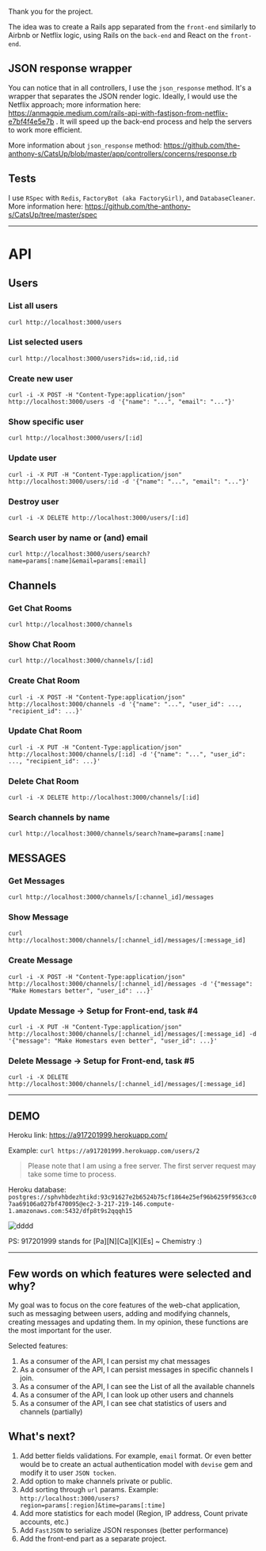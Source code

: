 Thank you for the project.

The idea was to create a Rails app separated from the `front-end` similarly to Airbnb or Netflix logic, using Rails on the `back-end` and React on the `front-end`.


## JSON response wrapper

You can notice that in all controllers, I use the `json_response` method. It's a wrapper that separates the JSON render logic. Ideally, I would use the Netflix approach; more information here: https://anmagpie.medium.com/rails-api-with-fastjson-from-netflix-e7bf4f4e5e7b . It will speed up the back-end process and help the servers to work more efficient.

More information about `json_response` method: https://github.com/the-anthony-s/CatsUp/blob/master/app/controllers/concerns/response.rb


## Tests

I use `RSpec` with `Redis`, `FactoryBot (aka FactoryGirl)`, and `DatabaseCleaner`. More information here:
https://github.com/the-anthony-s/CatsUp/tree/master/spec


---

# API

## Users

### List all users
```curl http://localhost:3000/users```

### List selected users
```curl http://localhost:3000/users?ids=:id,:id,:id```

### Create new user
```curl -i -X POST -H "Content-Type:application/json" http://localhost:3000/users -d '{"name": "...", "email": "..."}'```

### Show specific user
```curl http://localhost:3000/users/[:id]```

### Update user
```curl -i -X PUT -H "Content-Type:application/json" http://localhost:3000/users/:id -d '{"name": "...", "email": "..."}'```

### Destroy user
```curl -i -X DELETE http://localhost:3000/users/[:id]```

### Search user by name or (and) email
```curl http://localhost:3000/users/search?name=params[:name]&email=params[:email]```



## Channels

### Get Chat Rooms
```curl http://localhost:3000/channels```

### Show Chat Room
```curl http://localhost:3000/channels/[:id]```

### Create Chat Room
```curl -i -X POST -H "Content-Type:application/json" http://localhost:3000/channels -d '{"name": "...", "user_id": ..., "recipient_id": ...}'``` 

### Update Chat Room
```curl -i -X PUT -H "Content-Type:application/json" http://localhost:3000/channels/[:id] -d '{"name": "...", "user_id": ..., "recipient_id": ...}'```

### Delete Chat Room
```curl -i -X DELETE http://localhost:3000/channels/[:id]```

### Search channels by name
```curl http://localhost:3000/channels/search?name=params[:name]```



## MESSAGES

### Get Messages
```curl http://localhost:3000/channels/[:channel_id]/messages```

### Show Message
```curl http://localhost:3000/channels/[:channel_id]/messages/[:message_id]```

### Create Message
```curl -i -X POST -H "Content-Type:application/json" http://localhost:3000/channels/[:channel_id]/messages -d '{"message": "Make Homestars better", "user_id": ...}'``` 

### Update Message -> Setup for Front-end, task #4
```curl -i -X PUT -H "Content-Type:application/json" http://localhost:3000/channels/[:channel_id]/messages/[:message_id] -d '{"message": "Make Homestars even better", "user_id": ...}'``` 

### Delete Message -> Setup for Front-end, task #5
```curl -i -X DELETE http://localhost:3000/channels/[:channel_id]/messages/[:message_id]```


---


## DEMO

Heroku link: https://a917201999.herokuapp.com/

Example: ```curl https://a917201999.herokuapp.com/users/2```

> Please note that I am using a free server. The first server request may take some time to process.


Heroku database: ```postgres://sphvhbdezhtikd:93c91627e2b6524b75cf1864e25ef96b6259f9563cc07aa69106a027bf470095@ec2-3-217-219-146.compute-1.amazonaws.com:5432/dfp8t9s2qqqh15```


![dddd](https://media.giphy.com/media/PD9hjqdeidgqY/giphy-downsized.gif)


PS: 917201999 stands for [Pa][N][Ca][K][Es] ~ Chemistry :)

---

## Few words on which features were selected and why?

My goal was to focus on the core features of the web-chat application, such as messaging between users, adding and modifying channels, creating messages and updating them. In my opinion, these functions are the most important for the user.

Selected features:
1. As a consumer of the API, I can persist my chat messages
2. As a consumer of the API, I can persist messages in specific channels I join.
3. As a consumer of the API, I can see the List of all the available channels
4. As a consumer of the API, I can look up other users and channels
5. As a consumer of the API, I can see chat statistics of users and channels (partially)


## What's next?

1. Add better fields validations. For example, `email` format. Or even better would be to create an actual authentication model with `devise` gem and modify it to user `JSON tocken`.
2. Add option to make channels private or public.
3. Add sorting through `url` params. Example: `http://localhost:3000/users?region=params[:region]&time=params[:time]`
4. Add more statistics for each model (Region, IP address, Count private accounts, etc.)
5. Add `FastJSON` to serialize JSON responses (better performance)
6. Add the front-end part as a separate project.
